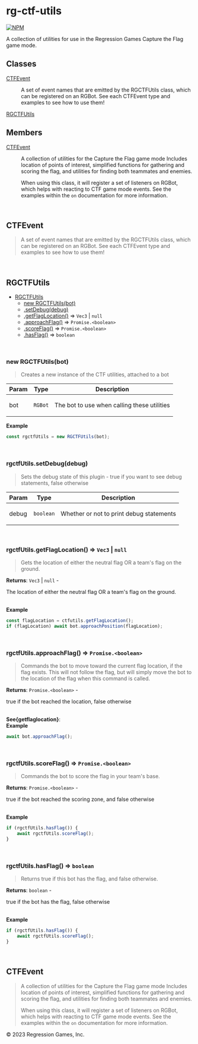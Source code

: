 # rg-ctf-utils

[![NPM](https://img.shields.io/npm/v/rg-ctf-utils.svg)](https://www.npmjs.com/package/rg-ctf-utils)

A collection of utilities for use in the Regression Games Capture the Flag game mode.

## Classes

<dl>
<dt><a href="#CTFEvent">CTFEvent</a></dt>
<dd><p>A set of event names that are emitted by the RGCTFUtils class, which
can be registered on an RGBot. See each CTFEvent type and examples
to see how to use them!</p></dd>
<dt><a href="#RGCTFUtils">RGCTFUtils</a></dt>
<dd></dd>
</dl>

## Members

<dl>
<dt><a href="#CTFEvent">CTFEvent</a></dt>
<dd><p>A collection of utilities for the Capture the Flag game mode
Includes location of points of interest, simplified functions
for gathering and scoring the flag, and utilities for finding
both teammates and enemies.</p>
<p>When using this class, it will register a set of listeners on RGBot,
which helps with reacting to CTF game mode events. See the examples
within the <code>on</code> documentation for more information.</p></dd>
</dl>


<br><a name="CTFEvent"></a>

## CTFEvent
> <p>A set of event names that are emitted by the RGCTFUtils class, which
> can be registered on an RGBot. See each CTFEvent type and examples
> to see how to use them!</p>


<br><a name="RGCTFUtils"></a>

## RGCTFUtils

* [RGCTFUtils](#RGCTFUtils)
    * [new RGCTFUtils(bot)](#new_RGCTFUtils_new)
    * [.setDebug(debug)](#RGCTFUtils+setDebug)
    * [.getFlagLocation()](#RGCTFUtils+getFlagLocation) ⇒ <code>Vec3</code> \| <code>null</code>
    * [.approachFlag()](#RGCTFUtils+approachFlag) ⇒ <code>Promise.&lt;boolean&gt;</code>
    * [.scoreFlag()](#RGCTFUtils+scoreFlag) ⇒ <code>Promise.&lt;boolean&gt;</code>
    * [.hasFlag()](#RGCTFUtils+hasFlag) ⇒ <code>boolean</code>


<br><a name="new_RGCTFUtils_new"></a>

### new RGCTFUtils(bot)
> <p>Creates a new instance of the CTF utilities, attached to a bot</p>


| Param | Type | Description |
| --- | --- | --- |
| bot | <code>RGBot</code> | <p>The bot to use when calling these utilities</p> |

**Example**  
```js
const rgctfUtils = new RGCTFUtils(bot);
```

<br><a name="RGCTFUtils+setDebug"></a>

### rgctfUtils.setDebug(debug)
> <p>Sets the debug state of this plugin - true if you want to see debug statements, false otherwise</p>


| Param | Type | Description |
| --- | --- | --- |
| debug | <code>boolean</code> | <p>Whether or not to print debug statements</p> |


<br><a name="RGCTFUtils+getFlagLocation"></a>

### rgctfUtils.getFlagLocation() ⇒ <code>Vec3</code> \| <code>null</code>
> <p>Gets the location of either the neutral flag OR a team's flag on the ground.</p>

**Returns**: <code>Vec3</code> \| <code>null</code> - <p>The location of either the neutral flag OR a team's flag on the ground.</p>  
**Example**  
```js
const flagLocation = ctfutils.getFlagLocation();
if (flagLocation) await bot.approachPosition(flagLocation);
```

<br><a name="RGCTFUtils+approachFlag"></a>

### rgctfUtils.approachFlag() ⇒ <code>Promise.&lt;boolean&gt;</code>
> <p>Commands the bot to move toward the current flag location, if the flag exists. This will not follow
> the flag, but will simply move the bot to the location of the flag when this command is called.</p>

**Returns**: <code>Promise.&lt;boolean&gt;</code> - <p>true if the bot reached the location, false otherwise</p>  
**See{getflaglocation}**:   
**Example**  
```js
await bot.approachFlag();
```

<br><a name="RGCTFUtils+scoreFlag"></a>

### rgctfUtils.scoreFlag() ⇒ <code>Promise.&lt;boolean&gt;</code>
> <p>Commands the bot to score the flag in your team's base.</p>

**Returns**: <code>Promise.&lt;boolean&gt;</code> - <p>true if the bot reached the scoring zone, and false otherwise</p>  
**Example**  
```js
if (rgctfUtils.hasFlag()) {
    await rgctfUtils.scoreFlag();
}
```

<br><a name="RGCTFUtils+hasFlag"></a>

### rgctfUtils.hasFlag() ⇒ <code>boolean</code>
> <p>Returns true if this bot has the flag, and false otherwise.</p>

**Returns**: <code>boolean</code> - <p>true if the bot has the flag, false otherwise</p>  
**Example**  
```js
if (rgctfUtils.hasFlag()) {
    await rgctfUtils.scoreFlag();
}
```

<br><a name="CTFEvent"></a>

## CTFEvent
> <p>A collection of utilities for the Capture the Flag game mode
> Includes location of points of interest, simplified functions
> for gathering and scoring the flag, and utilities for finding
> both teammates and enemies.</p>
> <p>When using this class, it will register a set of listeners on RGBot,
> which helps with reacting to CTF game mode events. See the examples
> within the <code>on</code> documentation for more information.</p>


&copy; 2023 Regression Games, Inc.